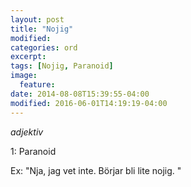```yaml
---
layout: post
title: "Nojig"
modified:
categories: ord
excerpt:
tags: [Nojig, Paranoid]
image:
  feature:
date: 2014-08-08T15:39:55-04:00
modified: 2016-06-01T14:19:19-04:00
---
```


*adjektiv*

1: Paranoid

Ex: "Nja, jag vet inte. Börjar bli lite nojig. "